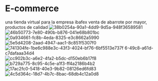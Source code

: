# E-commerce
una tienda virtual para la empresa ibafex venta de abarrote por mayor, productos de calidad
![38b0254a-90a1-4dd9-9d5a-948f36589581](https://github.com/user-attachments/assets/a407804c-24d5-4dad-a05c-4281059e2ffa)
![46b50773-7e80-490b-b876-041e68b801bc](https://github.com/user-attachments/assets/3f5aa37d-1b46-4d3c-be29-7d6c506784d0)
![0a934661-fc8b-4eda-8325-e3c8662a5990](https://github.com/user-attachments/assets/bfc502f9-3aa1-4153-9bba-9c5061920351)
![5e5d4208-2aad-4947-aac1-8c851f5307f0](https://github.com/user-attachments/assets/55a4e83b-7cf2-4c5a-bf48-5b34eee32442)
![741304fe-1be![6c988e3c-43f3-4024-bf76-6bf5513e737f](https://github.com/user-attachments/assets/85ee823c-49b3-479e-b515-36c1b10208b3)
6-49c8-a61d-c7dafaaa34d4](https://github.com/user-attachments/assets/1bdfca2e-d838-4de7-b4bf-ddd870421ac5)
![cc902b3c-a6e2-4fa2-b5dc-d150eb6b17f8](https://github.com/user-attachments/assets/a9dc8f15-e20a-44e9-afe4-9ba1886686e7)
![b729a775-8c95-4c5e-a1f3-ff4a2186b4b2](https://github.com/user-attachments/assets/38a192b3-e4f3-4096-8e16-e47c2bfd2958)
![17ac2fc0-5418-40e3-9b82-08126ed6fd83](https://github.com/user-attachments/assets/2189ed3a-237e-4928-85a2-117eb02b4cfe)
![4c5d364c-18d7-4b7c-8bac-68db4c12a0d8](https://github.com/user-attachments/assets/9757d3ee-d937-4292-b7c2-118972b18d23)
